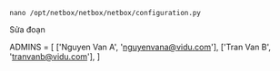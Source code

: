 
    nano /opt/netbox/netbox/netbox/configuration.py

Sửa đoạn 

ADMINS = [
     ['Nguyen Van A', 'nguyenvana@vidu.com'],
     ['Tran Van B', 'tranvanb@vidu.com'],
]
